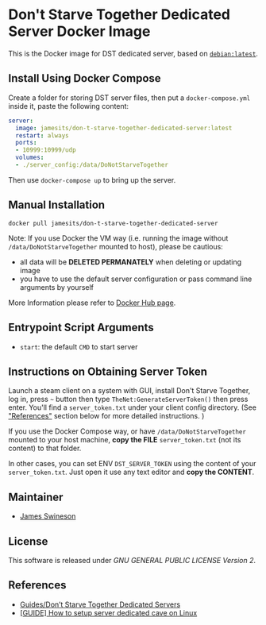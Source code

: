 # Don't Starve Together Dedicated Server Docker Image

This is the Docker image for DST dedicated server, based on [`debian:latest`](https://hub.docker.com/_/debian/).

## Install Using Docker Compose

Create a folder for storing DST server files, then put a `docker-compose.yml` inside it, paste the following content: 
```yaml
server:
  image: jamesits/don-t-starve-together-dedicated-server:latest
  restart: always
  ports:
  - 10999:10999/udp
  volumes:
  - ./server_config:/data/DoNotStarveTogether
```
Then use `docker-compose up` to bring up the server. 

## Manual Installation

```shell
docker pull jamesits/don-t-starve-together-dedicated-server
```
Note: If you use Docker the VM way (i.e. running the image without `/data/DoNotStarveTogether` mounted to host), please be cautious:
  * all data will be **DELETED PERMANATELY** when deleting or updating image
  * you have to use the default server configuration or pass command line arguments by yourself

More Information please refer to [Docker Hub page](https://hub.docker.com/r/jamesits/don-t-starve-together-dedicated-server/).

## Entrypoint Script Arguments

 * `start`: the default `CMD` to start server

## Instructions on Obtaining Server Token

Launch a steam client on a system with GUI, install Don't Starve Together, log in, press `~` button then type `TheNet:GenerateServerToken()` then press enter. You'll find a `server_token.txt` under your client config directory. (See ["References"](#References) section below for more detailed instructions. )

If you use the Docker Compose way, or have `/data/DoNotStarveTogether` mounted to your host machine, **copy the FILE** `server_token.txt` (not its content) to that folder.

In other cases, you can set ENV `DST_SERVER_TOKEN` using the content of your `server_token.txt`. Just open it use any text editor and **copy the CONTENT**. 

## Maintainer

 * [James Swineson](https://swineson.me)
 
## License

This software is released under *GNU GENERAL PUBLIC LICENSE Version 2*.

## References

 * [Guides/Don’t Starve Together Dedicated Servers](http://dont-starve-game.wikia.com/wiki/Guides/Don%E2%80%99t_Starve_Together_Dedicated_Servers)
 * [[GUIDE] How to setup server dedicated cave on Linux](http://forums.kleientertainment.com/topic/59563-guide-how-to-setup-server-dedicated-cave-on-linux/)
 